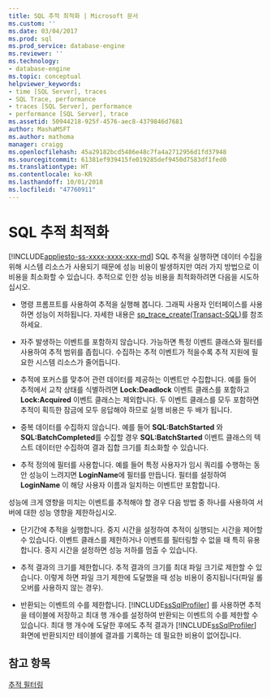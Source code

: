 ```yaml
---
title: SQL 추적 최적화 | Microsoft 문서
ms.custom: ''
ms.date: 03/04/2017
ms.prod: sql
ms.prod_service: database-engine
ms.reviewer: ''
ms.technology:
- database-engine
ms.topic: conceptual
helpviewer_keywords:
- time [SQL Server], traces
- SQL Trace, performance
- traces [SQL Server], performance
- performance [SQL Server], trace
ms.assetid: 50944218-925f-4576-aec8-4379846d7681
author: MashaMSFT
ms.author: mathoma
manager: craigg
ms.openlocfilehash: 45a29182bcd5486e48c7fa4a2712956d1fd37948
ms.sourcegitcommit: 61381ef939415fe019285def9450d7583df1fed0
ms.translationtype: HT
ms.contentlocale: ko-KR
ms.lasthandoff: 10/01/2018
ms.locfileid: "47760911"
---
```

# <a name="optimize-sql-trace"></a>SQL 추적 최적화
[!INCLUDE[appliesto-ss-xxxx-xxxx-xxx-md](../../includes/appliesto-ss-xxxx-xxxx-xxx-md.md)]
  SQL 추적을 실행하면 데이터 수집을 위해 시스템 리소스가 사용되기 때문에 성능 비용이 발생하지만 여러 가지 방법으로 이 비용을 최소화할 수 있습니다. 추적으로 인한 성능 비용을 최적화하려면 다음을 시도하십시오.  
  
-   명령 프롬프트를 사용하여 추적을 실행해 봅니다. 그래픽 사용자 인터페이스를 사용하면 성능이 저하됩니다. 자세한 내용은 [sp_trace_create&#40;Transact-SQL&#41;](../../relational-databases/system-stored-procedures/sp-trace-create-transact-sql.md)를 참조하세요.  
  
-   자주 발생하는 이벤트를 포함하지 않습니다. 가능하면 특정 이벤트 클래스와 필터를 사용하여 추적 범위를 좁힙니다. 수집하는 추적 이벤트가 적을수록 추적 지원에 필요한 시스템 리소스가 줄어듭니다.  
  
-   추적에 포커스를 맞추어 관련 데이터를 제공하는 이벤트만 수집합니다. 예를 들어 추적에서 교착 상태를 식별하려면 **Lock:Deadlock** 이벤트 클래스를 포함하고 **Lock:Acquired** 이벤트 클래스는 제외합니다. 두 이벤트 클래스를 모두 포함하면 추적이 획득한 잠금에 모두 응답해야 하므로 실행 비용은 두 배가 됩니다.  
  
-   중복 데이터를 수집하지 않습니다. 예를 들어 **SQL:BatchStarted** 와 **SQL:BatchCompleted**를 수집할 경우 **SQL:BatchStarted** 이벤트 클래스의 텍스트 데이터만 수집하여 결과 집합 크기를 최소화할 수 있습니다.  
  
-   추적 정의에 필터를 사용합니다. 예를 들어 특정 사용자가 임시 쿼리를 수행하는 동안 성능이 느려지면 **LoginName**에 필터를 만듭니다. 필터를 설정하여 **LoginName** 이 해당 사용자 이름과 일치하는 이벤트만 포함합니다.  
  
 성능에 크게 영향을 미치는 이벤트를 추적해야 할 경우 다음 방법 중 하나를 사용하여 서버에 대한 성능 영향을 제한하십시오.  
  
-   단기간에 추적을 실행합니다. 중지 시간을 설정하여 추적이 실행되는 시간을 제어할 수 있습니다. 이벤트 클래스를 제한하거나 이벤트를 필터링할 수 없을 때 특히 유용합니다. 중지 시간을 설정하면 성능 저하를 멈출 수 있습니다.  
  
-   추적 결과의 크기를 제한합니다. 추적 결과의 크기를 최대 파일 크기로 제한할 수 있습니다. 이렇게 하면 파일 크기 제한에 도달했을 때 성능 비용이 중지됩니다(파일 롤오버를 사용하지 않는 경우).  
  
-   반환되는 이벤트의 수를 제한합니다. [!INCLUDE[ssSqlProfiler](../../includes/sssqlprofiler-md.md)] 를 사용하면 추적을 테이블에 저장하고 최대 행 개수를 설정하여 반환되는 이벤트의 수를 제한할 수 있습니다. 최대 행 개수에 도달한 후에도 추적 결과가 [!INCLUDE[ssSqlProfiler](../../includes/sssqlprofiler-md.md)] 화면에 반환되지만 테이블에 결과를 기록하는 데 필요한 비용이 없어집니다.  
  
## <a name="see-also"></a>참고 항목  
 [추적 필터링](../../relational-databases/sql-trace/filter-a-trace.md)  
  
  
